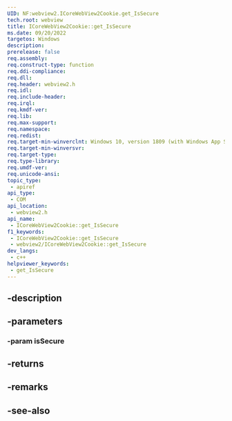 ```yaml
---
UID: NF:webview2.ICoreWebView2Cookie.get_IsSecure
tech.root: webview
title: ICoreWebView2Cookie::get_IsSecure
ms.date: 09/20/2022
targetos: Windows
description: 
prerelease: false
req.assembly: 
req.construct-type: function
req.ddi-compliance: 
req.dll: 
req.header: webview2.h
req.idl: 
req.include-header: 
req.irql: 
req.kmdf-ver: 
req.lib: 
req.max-support: 
req.namespace: 
req.redist: 
req.target-min-winverclnt: Windows 10, version 1809 (with Windows App SDK 1.1 or later)
req.target-min-winversvr: 
req.target-type: 
req.type-library: 
req.umdf-ver: 
req.unicode-ansi: 
topic_type:
 - apiref
api_type:
 - COM
api_location:
 - webview2.h
api_name:
 - ICoreWebView2Cookie::get_IsSecure
f1_keywords:
 - ICoreWebView2Cookie::get_IsSecure
 - webview2/ICoreWebView2Cookie::get_IsSecure
dev_langs:
 - c++
helpviewer_keywords:
 - get_IsSecure
---
```


## -description

## -parameters

### -param isSecure

## -returns

## -remarks

## -see-also

